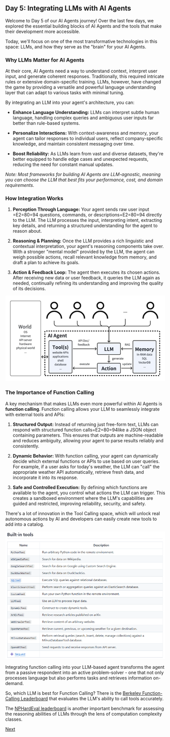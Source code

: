 ## Day 5: Integrating LLMs with AI Agents

Welcome to Day 5 of our AI Agents journey! Over the last few days, we explored the essential building blocks of AI Agents and the tools that make their development more accessible.

Today, we'll focus on one of the most transformative technologies in this space: LLMs, and how they serve as the "brain" for your AI Agents.

### Why LLMs Matter for AI Agents

At their core, AI Agents need a way to understand context, interpret user input, and generate coherent responses. Traditionally, this required intricate rules or extensive domain-specific training. LLMs, however, have changed the game by providing a versatile and powerful language understanding layer that can adapt to various tasks with minimal tuning.

By integrating an LLM into your agent's architecture, you can:

* **Enhance Language Understanding:** LLMs can interpret subtle human language, handling complex queries and ambiguous user inputs far better than rule-based systems.

* **Personalize Interactions:** With context-awareness and memory, your agent can tailor responses to individual users, reflect company-specific knowledge, and maintain consistent messaging over time.

* **Boost Reliability:** As LLMs learn from vast and diverse datasets, they're better equipped to handle edge cases and unexpected requests, reducing the need for constant manual updates.

_Note: Most frameworks for building AI Agents are LLM-agnostic, meaning you can choose the LLM that best fits your performance, cost, and domain requirements._

### How Integration Works

1. **Perception Through Language:**
Your agent sends raw user input =E2=80=94 questions, commands, or descriptions=E2=80=94 directly to the LLM. The LLM processes the input, interpreting intent, extracting key details, and returning a structured understanding for the agent to reason about.

2. **Reasoning & Planning:**
Once the LLM provides a rich linguistic and contextual interpretation, your agent's reasoning components take over. With a stronger "mental model" provided by the LLM, the agent can weigh possible actions, recall relevant knowledge from memory, and draft a plan to achieve its goals.

3. **Action & Feedback Loop:**
The agent then executes its chosen actions. After receiving new data or user feedback, it queries the LLM again as needed, continually refining its understanding and improving the quality of its decisions.

![Overview of LLM-based AI agent (Image from researchgate net )](./images/5-1.jpg)

### The Importance of Function Calling

A key mechanism that makes LLMs even more powerful within AI Agents is **function calling**. Function calling allows your LLM to seamlessly integrate with external tools and APIs:

1. **Structured Output:** Instead of returning just free-form text, LLMs can respond with structured function calls=E2=80=94like a JSON object containing parameters. This ensures that outputs are machine-readable and reduces ambiguity, allowing your agent to parse results reliably and consistently.

2. **Dynamic Behavior:** With function calling, your agent can dynamically decide which external functions or APIs to use based on user queries. For example, if a user asks for today's weather, the LLM can "call" the appropriate weather API automatically, retrieve fresh data, and incorporate it into its response.

3. **Safe and Controlled Execution:** By defining which functions are available to the agent, you control what actions the LLM can trigger. This creates a sandboxed environment where the LLM's capabilities are guided and restricted, improving reliability, security, and safety.

There's a lot of innovation in the Tool Calling space, which will unlock real autonomous actions by AI and developers can easily create new tools to add into a catalog.

![Examples of Tools of one of the frameworks](./images/5-2.png)

Integrating function calling into your LLM-based agent transforms the agent from a passive respondent into an active problem-solver - one that not only processes language but also performs tasks and retrieves information on-demand.

So, which LLM is best for Function Calling? There is the [Berkeley Function-Calling Leaderboard](https://gorilla.cs.berkeley.edu/leaderboard.html) that evaluates the LLM's ability to call tools accurately.

The [NPHardEval leaderboard](https://huggingface.co/blog/leaderboard-nphardeval) is another important benchmark for assessing the reasoning abilities of LLMs through the lens of computation complexity classes.

[Next](06.md)
